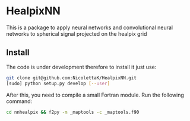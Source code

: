 # HealpixNN

This is a package to apply neural networks and convolutional neural networks to
spherical signal projected on the healpix grid


## Install
The code is under development therefore to install it just use:

```bash
git clone git@github.com:NicolettaK/HealpixNN.git
[sudo] python setup.py develop [--user]
```

After this, you need to compile a small Fortran module. Run the following command:

```bash
cd nnhealpix && f2py -m _maptools -c _maptools.f90
```
